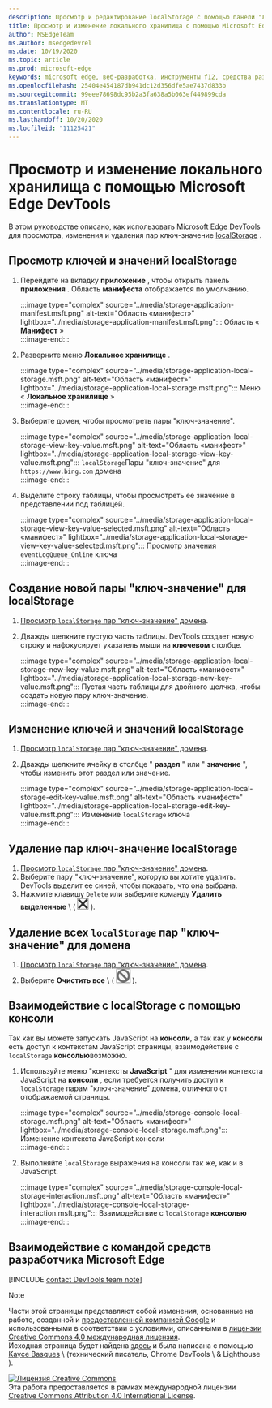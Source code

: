 ```yaml
---
description: Просмотр и редактирование localStorage с помощью панели "Локальные хранилище" и консоли.
title: Просмотр и изменение локального хранилища с помощью Microsoft Edge DevTools
author: MSEdgeTeam
ms.author: msedgedevrel
ms.date: 10/19/2020
ms.topic: article
ms.prod: microsoft-edge
keywords: microsoft edge, веб-разработка, инструменты f12, средства разработчика
ms.openlocfilehash: 25404e454187db941dc12d356dfe5ae7437d833b
ms.sourcegitcommit: 99eee78698dc95b2a3fa638a5b063ef449899cda
ms.translationtype: MT
ms.contentlocale: ru-RU
ms.lasthandoff: 10/20/2020
ms.locfileid: "11125421"
---
```

<!-- Copyright Kayce Basques 

   Licensed under the Apache License, Version 2.0 (the "License");
   you may not use this file except in compliance with the License.
   You may obtain a copy of the License at

       https://www.apache.org/licenses/LICENSE-2.0

   Unless required by applicable law or agreed to in writing, software
   distributed under the License is distributed on an "AS IS" BASIS,
   WITHOUT WARRANTIES OR CONDITIONS OF ANY KIND, either express or implied.
   See the License for the specific language governing permissions and
   limitations under the License.  -->  

# Просмотр и изменение локального хранилища с помощью Microsoft Edge DevTools  

В этом руководстве описано, как использовать [Microsoft Edge DevTools][MicrosoftEdgeDevTools] для просмотра, изменения и удаления пар ключ-значение [localStorage][MDNWindowsLocalStorage] .  

## Просмотр ключей и значений localStorage  

1.  Перейдите на вкладку **приложение** , чтобы открыть панель **приложения** .  Область **манифеста** отображается по умолчанию.  
    
    :::image type="complex" source="../media/storage-application-manifest.msft.png" alt-text="Область «манифест»" lightbox="../media/storage-application-manifest.msft.png":::
       Область « **Манифест** »  
    :::image-end:::  
    
1.  Разверните меню **Локальное хранилище** .  
    
    :::image type="complex" source="../media/storage-application-local-storage.msft.png" alt-text="Область «манифест»" lightbox="../media/storage-application-local-storage.msft.png":::
       Меню « **Локальное хранилище** »  
    :::image-end:::  
    
1.  Выберите домен, чтобы просмотреть пары "ключ-значение".  
    
    :::image type="complex" source="../media/storage-application-local-storage-view-key-value.msft.png" alt-text="Область «манифест»" lightbox="../media/storage-application-local-storage-view-key-value.msft.png":::
       `localStorage`Пары "ключ-значение" для `https://www.bing.com` домена  
    :::image-end:::  
    
1.  Выделите строку таблицы, чтобы просмотреть ее значение в представлении под таблицей.  
    
    :::image type="complex" source="../media/storage-application-local-storage-view-key-value-selected.msft.png" alt-text="Область «манифест»" lightbox="../media/storage-application-local-storage-view-key-value-selected.msft.png":::
       Просмотр значения `eventLogQueue_Online` ключа  
    :::image-end:::  
    
## Создание новой пары "ключ-значение" для localStorage  

1.  [Просмотр `localStorage` пар "ключ-значение" домена](#view-localstorage-keys-and-values).  
1.  Дважды щелкните пустую часть таблицы.  DevTools создает новую строку и нафокусирует указатель мыши на **ключевом** столбце.  
    
    :::image type="complex" source="../media/storage-application-local-storage-new-key-value.msft.png" alt-text="Область «манифест»" lightbox="../media/storage-application-local-storage-new-key-value.msft.png":::
       Пустая часть таблицы для двойного щелчка, чтобы создать новую пару ключ-значение.  
    :::image-end:::  
    
## Изменение ключей и значений localStorage  

1.  [Просмотр `localStorage` пар "ключ-значение" домена](#view-localstorage-keys-and-values).  
1.  Дважды щелкните ячейку в столбце " **раздел** " или " **значение** ", чтобы изменить этот раздел или значение.  
    
    :::image type="complex" source="../media/storage-application-local-storage-edit-key-value.msft.png" alt-text="Область «манифест»" lightbox="../media/storage-application-local-storage-edit-key-value.msft.png":::
       Изменение `localStorage` ключа  
    :::image-end:::  
    
## Удаление пар ключ-значение localStorage  

1.  [Просмотр `localStorage` пар "ключ-значение" домена](#view-localstorage-keys-and-values).  
1.  Выберите пару "ключ-значение", которую вы хотите удалить.  DevTools выделит ее синей, чтобы показать, что она выбрана.  
1.  Нажмите клавишу `Delete` или выберите команду **Удалить выделенные** \ ( ![ Удалить выбранные ][ImageDeleteIcon] \).  
    
## Удаление всех `localStorage` пар "ключ-значение" для домена  

1.  [Просмотр `localStorage` пар "ключ-значение" домена](#view-localstorage-keys-and-values).  
1.  Выберите **Очистить все** \ ( ![ Очистить все ][ImageClearIcon] \).  
    
## Взаимодействие с localStorage с помощью консоли  

Так как вы можете запускать JavaScript на **консоли**, а так как у **консоли** есть доступ к контекстам JavaScript страницы, взаимодействие с `localStorage` **консолью**возможно.  

1.  Используйте меню "контексты **JavaScript** " для изменения контекста JavaScript на **консоли** , если требуется получить доступ к `localStorage` парам "ключ-значение" домена, отличного от отображаемой страницы.  
    
    :::image type="complex" source="../media/storage-console-local-storage.msft.png" alt-text="Область «манифест»" lightbox="../media/storage-console-local-storage.msft.png":::
       Изменение контекста JavaScript консоли  
    :::image-end:::  
    
1.  Выполняйте `localStorage` выражения на консоли так же, как и в JavaScript.  
    
    :::image type="complex" source="../media/storage-console-local-storage-interaction.msft.png" alt-text="Область «манифест»" lightbox="../media/storage-console-local-storage-interaction.msft.png":::
       Взаимодействие с `localStorage` **консолью**  
    :::image-end:::  
    
## Взаимодействие с командой средств разработчика Microsoft Edge  

[!INCLUDE [contact DevTools team note](../includes/contact-devtools-team-note.md)]  

<!-- image links -->  

[ImageClearIcon]: ../media/clear-icon.msft.png  
[ImageDeleteIcon]: ../media/delete-icon.msft.png  

<!-- links -->  

[MicrosoftEdgeDevTools]: ../../devtools-guide-chromium.md "Инструменты разработчика Microsoft EDGE (Chromium) | Документы Microsoft"  

[MDNWindowsLocalStorage]: https://developer.mozilla.org/docs/Web/API/Window/localStorage "Window. localStorage | MDN"  

> [!NOTE]
> Части этой страницы представляют собой изменения, основанные на работе, созданной и [предоставленной компанией Google][GoogleSitePolicies] и использованными в соответствии с условиями, описанными в [лицензии Creative Commons 4,0 международная лицензия][CCA4IL].  
> Исходная страница будет найдена [здесь](https://developers.google.com/web/tools/chrome-devtools/storage/localstorage) и была написана с помощью [Kayce Basques][KayceBasques] \ (технический писатель, Chrome DevTools \ & Lighthouse \).  

[![Лицензия Creative Commons][CCby4Image]][CCA4IL]  
Эта работа предоставляется в рамках международной лицензии [Creative Commons Attribution 4.0 International License][CCA4IL].  

[CCA4IL]: https://creativecommons.org/licenses/by/4.0  
[CCby4Image]: https://i.creativecommons.org/l/by/4.0/88x31.png  
[GoogleSitePolicies]: https://developers.google.com/terms/site-policies  
[KayceBasques]: https://developers.google.com/web/resources/contributors/kaycebasques  
